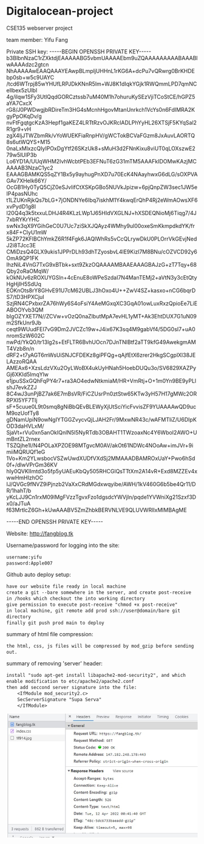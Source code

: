 # Digitalocean-project
CSE135 webserver project

team member: Yifu Fang

Private SSH key: -----BEGIN OPENSSH PRIVATE KEY-----
b3BlbnNzaC1rZXktdjEAAAAABG5vbmUAAAAEbm9uZQAAAAAAAAABAAABlwAAAAdzc2gtcn
NhAAAAAwEAAQAAAYEAwpBLmpljUHHnL1rKG6A+dcPu7vQRwrg0BrKHDEbp0sb+w5c9UAYC
/tcd6WTrpj85wYHUfLRPJDkKNnR5Im+WJ8K1dIqkYGjk1RWQmmLPD7qmNCellbex5zUlbl
4g/ilqw1SFy3UtlQqdGORCztssb7uM40M1h7ohuruKySEzVjiTCoStCE/hGPZ5aYA7CxcX
rG8/J0PWDwgjbRDireTm3HG4sMcnhHgovMtanUnrkch1VcYs0n6FdIMRA2KgyPpOKqDv/g
nvFtFgqtgcKzA3Hepf1gaKEZ4LRTtRzvOJKRclADLPhYyHL26XTSjF5KYqSal2R1gr9+vH
zgX4IjJTWZbmRk/vYoWUEKFiaRnpHV/gWCTokBCVaFGzm8JxAuvLAORTQ8s6utWQYS+M15
0naLxMlxzcQIyIPOxDgYtf26SKzUk8+sMuH3d2FNnKixu8viUT0qLOXszwE279w5lUIP3b
Lo6YD1A/UUqWHM2IvhWcbtPEb3EFNuT6zG31mTM5AAAFkIDOMwKAzjMCAAAAB3NzaC1yc2
EAAAGBAMKQS5qZY1Bx5y9ayhugPnXD7u70EcK4NAayhwxG6dLG/sOXPVAGAv7XHelk66Y/
OcGB1Hy0TyQ5CjZ0eSJvlifCtXSKpGBo5NUVkJpizw+6pjQnpZW3sec1JW5eIP4pasNUhc
t1LZUKnRjkQs7bLG+7jONDNYe6Ibq7iskhM1Y4kwqErQhP4Rj2eWmAOwsXF6xvPydD1g8I
I20Q4q3k5txxuLDHJ4R4KLzLWp1J65HIdVXGLNJ+hXSDEQNioMj6Tiqg7/4J7xbRYKrYHC
swNx3qX9YGihGeC0U7Uc7ziSkXJQAyz4WMhy9ul00oxeSmKkmpdkdYK/frx84F+CIyU1mW
5kZP72KFlBChYmkZ6R1f4Fgk6JAQlWhRs5vCcQLrywDkU0PLOrrVkGEvjNedJ2i8TJcc3E
CMiDzsQ4GLX9ukis1JPPrDLh93dhTZyosbvL4lE9Kizl7M8BNu/cOZVCD92y6OmA9QP1FK
lhzNiL4VnG7TxG9xBTbk+sxt9ZkzOQAAAAMBAAEAAAGBAJzG+zT7Tqy+68Qby2oRaOMqW/
kOkNUv6zROXUYGSln+4cEnuE8oWPeSzdaI7N4ManTEMj2+aVtN3y3cEtQtyHgHjIH5SdUq
EOKnOts8rY8GHvE91U7cM62UBLJ3hOxo4U++ZwV4SZ+kasxo+nCG6bqrDS7/tD3HPXCjuI
SzjRN4CPxbxrZA76hWy6S4oFsiY4AeMGxqXC3GqA01owLuxRxzQpioEe7LiEABOOYvb3QM
bIgOZYXET7N//ZCVw+vOzQ0naZIbutMpA7evHL1yMT+Ak3EhtDUX7G1uN09m2SfkUnr9Jb
ceqt9WUudFEI7vG9Dm2JVCZc19w+J4ix67K3sq4M9gabVf4/5DG0sI7+uA0nromSzW602C
nwPd/YkQ0/tr13lg2s+EtFLTR6BvhUOcn7DJnTNlBtf2aTT9kfG49AwekgmAMT4Vzb8n/n
dRF2+t7yAGT6mWsUiSNJCFDEKz8giPFQg+qAjfEtX6zrer2HkgSCgplXl38JELAzzoRQAA
AMEAx6+XzsLdzVXu2OyLWoBX4ukUyHNah5HoebDUQu3o/SV6829XAZPyGj6XKId5ImqYlw
e1jpuSSxGQhFqPY4r7+ra3AO4edwNtkmiaM/HR+VmRtj+O+1m0Yn9BE9yPLlshJ7evkZZJ
8C4wJ3unPjBZ7ak6E7mBsVR/FiCZUsrPn0ztStw65KTw3yH57H17gMWc2ORRPXI5YF7TIj
sF+5cuue0L9t0smq8gNiBbQEvBLEWyXjUtSciYicFvvisZF9YUAAAAwQD9ucM9ozUofTy8
gDNamUpiN9owNgIYTGGZvycvQjLJAH2Fr/9MxwNR43c/wAFMTliZ/U6DIpKOD3daHVLxM/
SjaVt+rVu0xn5anOkIQnlN5l5NyRTdb3OBAHT1TWzoaxNc4Y6WboI2AWO+UmBntZL2rnex
TSZQjhe1I/N4POLaXPZOE98MTgvcM0AV/akOt61NDWc4NOoAw+imJVr+9imiiMQRUQf1eG
1Vo+Km2YLwsbocVSZwUwdXUDfVXdSj2MMAAADBAMROxUaY+Pwo6hSd0f+/dlwVPrGm36KV
hIy0QVKIImtd3o5fp5yUAEuKbQy505RHCGlQsTTtXm2A14vR+Exd8MZZEv4xwwHmHIzhOC
IJ/QVGc9fNVZ9iPjnzb2VaXxCRdMGdxwqyibe/AWH/1kV460G6b5be4Qr11/DR/1hahT/b
yKcLJJ9Cn1rxM09lMgFVzzTgvxFzo1dgsdcYWVjIn/pqde1YVWniXg21Szxf3Dx0/aJTuA
f63MrtlcZ6Gh+kUwAAABV5ZmZhbkBERVNLVE9QLUVWRlIxMlMBAgME

-----END OPENSSH PRIVATE KEY-----


Website: http://fangblog.tk


Username/password for logging into the site:

    username:yifu
    password:Apple007


Github auto deploy setup:

    have our website file ready in local machine
    create a git --bare somewhere in the server, and create post-receive in /hooks which checkout the into working directory
    give permission to execute post-receive "chmod +x post-receive"
    in local machine, git remote add prod ssh://user@domain/bare git directory
    finally git push prod main to deploy


summary of html file compression:

    the html, css, js files will be compressed by mod_gzip before sending out.


summary of removing 'server' header:

    install "sudo apt-get install libapache2-mod-security2", and which enable modification to etc/apache2/apache2.conf
    then add seccond server signature into the file:
        <IfModule mod_security2.c>
        SecServerSignature "Supa Serva"
        </IfModule>


![alt text](./images/compression-verify.jpg)